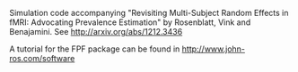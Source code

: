 Simulation code accompanying "Revisiting Multi-Subject Random Effects in fMRI: Advocating Prevalence Estimation" by Rosenblatt, Vink and Benajamini.
See http://arxiv.org/abs/1212.3436

A tutorial for the FPF package can be found in http://www.john-ros.com/software
